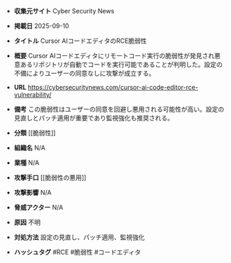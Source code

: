 - **収集元サイト**
Cyber Security News

- **掲載日**
2025-09-10

- **タイトル**
Cursor AIコードエディタのRCE脆弱性

- **概要**
Cursor AIコードエディタにリモートコード実行の脆弱性が発見され悪意あるリポジトリが自動でコードを実行可能であることが判明した。設定の不備によりユーザーの同意なしに攻撃が成立する。

- **URL**
https://cybersecuritynews.com/cursor-ai-code-editor-rce-vulnerability/

- **備考**
この脆弱性はユーザーの同意を回避し悪用される可能性が高い。設定の見直しとパッチ適用が重要であり監視強化も推奨される。

- **分類**
[[脆弱性]]

- **組織名**
N/A

- **業種**
N/A

- **攻撃手口**
[[脆弱性の悪用]]

- **攻撃影響**
N/A

- **脅威アクター**
N/A

- **原因**
不明

- **対処方法**
設定の見直し、パッチ適用、監視強化

- **ハッシュタグ**
#RCE #脆弱性 #コードエディタ

